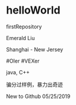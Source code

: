 # helloWorld
firstRepository

Emerald Liu

Shanghai - New Jersey

#OIer #VEXer

java, C++

骗分过样例，暴力出奇迹

New to Github   05/25/2019

